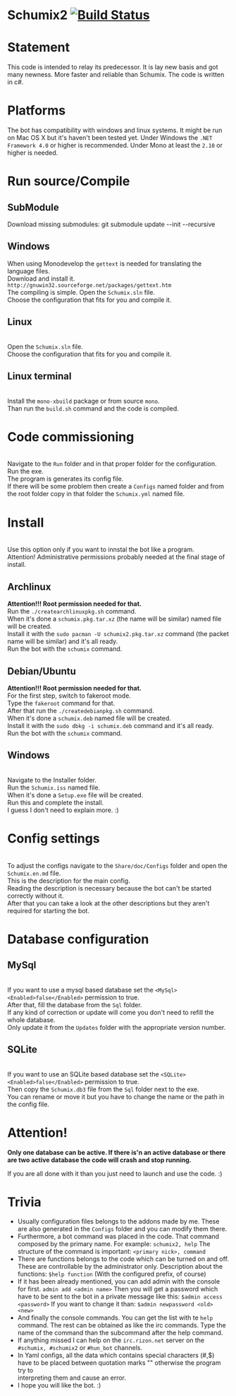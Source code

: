 # Schumix2 [![Build Status](https://travis-ci.org/Schumix/Schumix2.png?branch=stable)](https://travis-ci.org/Schumix/Schumix2)

# Statement

This code is intended to relay its predecessor. It is lay new basis and got many newness.
More faster and reliable than Schumix. The code is written in c#.

# Platforms

The bot has compatibility with windows and linux systems.
It might be run on Mac OS X but it's haven't been tested yet.
Under Windows the `.NET Framework 4.0` or higher is recommended.
Under Mono at least the `2.10` or higher is needed.

# Run source/Compile

## SubModule

Download missing submodules: git submodule update --init --recursive

## Windows

When using Monodevelop the `gettext` is needed for translating the language files.
<br>Download and install it. `http://gnuwin32.sourceforge.net/packages/gettext.htm`
<br>The compiling is simple. Open the `Schumix.sln` file.
<br>Choose the configuration that fits for you and compile it.
## Linux

<br>Open the `Schumix.sln` file.
<br>Choose the configuration that fits for you and compile it.

## Linux terminal

<br>Install the `mono-xbuild` package or from source `mono`.
<br>Than run the `build.sh` command and the code is compiled.

# Code commissioning

<br>Navigate to the `Run` folder and in that proper folder for the configuration.
<br>Run the exe.
<br>The program is generates its config file.
<br>If there will be some problem then create a `Configs` named folder and from the root folder copy in that folder the `Schumix.yml` named file.

# Install

<br>Use this option only if you want to innstal the bot like a program.
<br>Attention! Administrative permissions probably needed at the final stage of install.

## Archlinux

**Attention!!! Root permission needed for that.**
<br>Run the `./createarchlinuxpkg.sh` command.
<br>When it's done a `schumix.pkg.tar.xz` (the name will be similar) named file will be created.
<br>Install it with the `sudo pacman -U schumix2.pkg.tar.xz` command (the packet name will be similar) and it's all ready.
<br>Run the bot with the `schumix` command.

## Debian/Ubuntu

**Attention!!! Root permission needed for that.**
<br>For the first step, switch to fakeroot mode.
<br>Type the `fakeroot` command for that.
<br>After that run the `./createdebianpkg.sh` command.
<br>When it's done a `schumix.deb` named file will be created.
<br>Install it with the `sudo dbkg -i schumix.deb` command and it's all ready.
<br>Run the bot with the `schumix` command.

## Windows

<br>Navigate to the Installer folder.
<br>Run the `Schumix.iss` named file.
<br>When it's done a `Setup.exe` file will be created.
<br>Run this and complete the install.
<br>I guess I don't need to explain more. :)

# Config settings

<br>To adjust the configs navigate to the `Share/doc/Configs` folder and open the `Schumix.en.md` file.
<br>This is the description for the main config.
<br>Reading the description is necessary because the bot can't be started correctly without it.
<br>After that you can take a look at the other descriptions but they aren't required for starting the bot.

# Database configuration

## MySql

<br>If you want to use a mysql based database set the `<MySql><Enabled>false</Enabled>` permission to true.
<br>After that, fill the database from the `Sql` folder.
<br>If any kind of correction or update will come you don't need to refill the whole database.
<br>Only update it from the `Updates` folder with the appropriate version number.

## SQLite

<br>If you want to use an SQLite based database set the `<SQLite><Enabled>false</Enabled>` permission to true.
<br>Then copy the `Schumix.db3` file from the `Sql` folder next to the exe.
<br>You can rename or move it but you have to change the name or the path in the config file.

# Attention!

**Only one database can be active. If there is'n an active database or there are two active database the code will crash and stop running.**

If you are all done with it than you just need to launch and use the code. :)

# Trivia

* Usually configuration files belongs to the addons made by me. These are also generated in the `Configs` folder and you can modify them there.
* Furthermore, a bot command was placed in the code. That command composed by the primary name. For example: `schumix2, help`
  The structure of the command is important: `<primary nick>, command`
* There are functions belongs to the code which can be turned on and off. These are controllable by the administrator only.
  Description about the functions: `$help function` (With the configured prefix, of course)
* If it has been already mentioned, you can add admin with the console for first.
  `admin add <admin name>`
  Then you will get a password which have to be sent to the bot in a private message like this: `$admin access <password>`
  If you want to change it than: `$admin newpassword <old> <new>`
* And finally the console commands. You can get the list with te `help` command.
  The rest can be obtained as like the irc commands. Type the name of the command than the subcommand after the help command.
* If anything missed I can help on the `irc.rizon.net` server on the `#schumix, #schumix2` or `#hun_bot` channels.
* In Yaml configs, all the data which contains special characters (#,$) have to be placed between quotation marks "" otherwise the program try to    
  interpreting them and cause an error.
* I hope you will like the bot. :)
